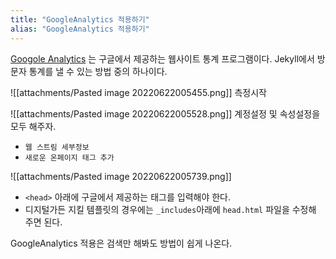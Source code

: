 ```yaml
---
title: "GoogleAnalytics 적용하기"
alias: "GoogleAnalytics 적용하기"
---
```

[Googole Analytics](https://analytics.google.com/analytics/web/provision/?authuser=1#/provision) 는 구글에서 제공하는 웹사이트 통계 프로그램이다. Jekyll에서 방문자 통계를 낼 수 있는 방법 중의 하나이다.


![[attachments/Pasted image 20220622005455.png]]
측정시작

![[attachments/Pasted image 20220622005528.png]]
계정설정 및 속성설정을 모두 해주자.

* `웹 스트림 세부정보` 
* `새로운 온페이지 태그 추가`

![[attachments/Pasted image 20220622005739.png]]

* `<head>` 아래에 구글에서 제공하는 태그를 입력해야 한다.
* 디지털가든 지킬 템플릿의 경우에는 `_includes`아래에 `head.html` 파일을 수정해 주면 된다.

GoogleAnalytics 적용은 검색만 해봐도 방법이 쉽게 나온다.